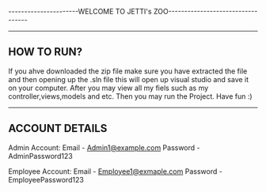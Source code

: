 ----------------------WELCOME TO JETTI's ZOO----------------------------------

-----------
HOW TO RUN?
------------
If you ahve downloaded the zip file make sure you have extracted the file and then opening up the .sln file this will open up visual studio and save it on your computer. After you may view all my fiels such as my controller,views,models and etc. 
Then you may run the Project. Have fun :)


-------------
ACCOUNT DETAILS
---------------
Admin Account:
Email - Admin1@example.com
Password - AdminPassword123

Employee Account:
Email - Employee1@exmaple.com 
Password - EmployeePassword123
